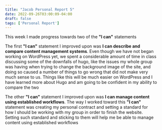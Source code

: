 ```yaml
---
title: "Jacob Personal Report 5"
date: 2022-09-26T03:00:09-04:00
draft: false
tags: ['Personal Report']
---
```

This week I made progress towards two of the **"I can"** statements

The first **"I can"** statement I improved upon was **I can describe and compare content management systems**. Even though we have not began working on WordPress yet, we spent a considerable amount of time in class discussing some of the downfalls of hugo, like the issues my whole group was having when trying to change the background image of the site, and doing so caused a number of things to go wrong that did not make very much sense to us. Things like this will be much easier on WordPress and I have learned more about Hugo and am going to be confident in my ability to compare the two

The other **"I can"** statement I improved upon was **I can manage content using established workflows**. The way I worked toward this **"I can"** statement was creating my personal contract and setting a standard for how I should be working with my group in order to finish the website. Setting such standard and sticking to them will help me be able to manage content using established workflows
